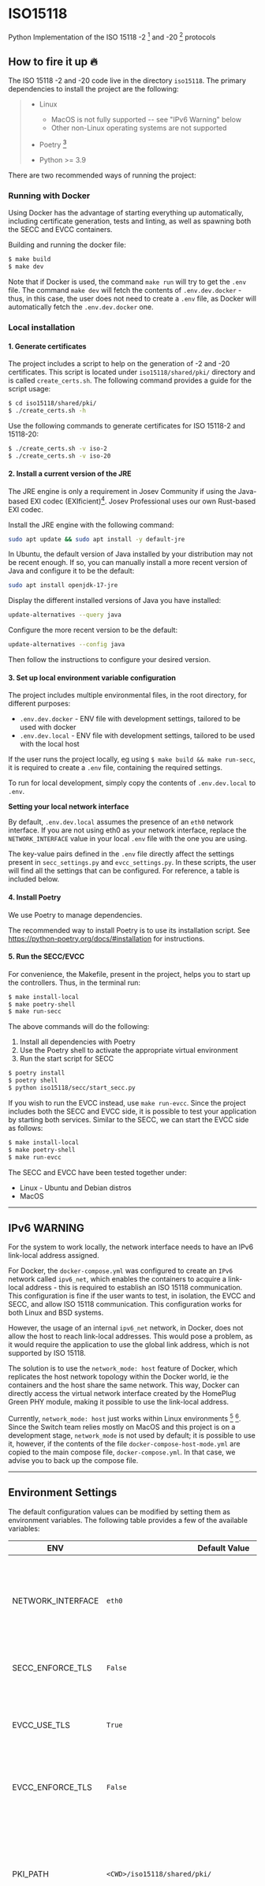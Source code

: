 # ISO15118

Python Implementation of the ISO 15118 -2 [^1] and -20 [^2] protocols

## How to fire it up :fire:

The ISO 15118 -2 and -20 code live in the directory `iso15118`.
The primary dependencies to install the project are the following:

> - Linux
>
>   - MacOS is not fully supported -- see "IPv6 Warning" below
>   - Other non-Linux operating systems are not supported
>
> - Poetry [^3]
> - Python >= 3.9

There are two recommended ways of running the project:

### Running with Docker

Using Docker has the advantage of starting everything up automatically,
including certificate generation, tests and linting, as well as spawning
both the SECC and EVCC containers.

Building and running the docker file:

```bash
$ make build
$ make dev
```

Note that if Docker is used, the command `make run` will try to get the `.env` file.
The command `make dev` will fetch the contents of `.env.dev.docker` - thus,
in this case, the user does not need to create a `.env` file, as Docker will
automatically fetch the `.env.dev.docker` one.

### Local installation

#### 1. Generate certificates

The project includes a script to help on the generation of -2 and -20 certificates.
This script is located under `iso15118/shared/pki/` directory and is called `create_certs.sh`.
The following command provides a guide for the script usage:

```bash
$ cd iso15118/shared/pki/
$ ./create_certs.sh -h
```

Use the following commands to generate certificates for ISO 15118-2 and 15118-20:

```bash
$ ./create_certs.sh -v iso-2
$ ./create_certs.sh -v iso-20
```

#### 2. Install a current version of the JRE

The JRE engine is only a requirement in Josev Community if using the Java-based
EXI codec (EXIficient)[^4]. Josev Professional uses our own Rust-based EXI codec.

Install the JRE engine with the following command:

```bash
sudo apt update && sudo apt install -y default-jre
```

In Ubuntu, the default version of Java installed by your distribution may not be recent enough.
If so, you can manually install a more recent version of Java and configure it to
be the default:

```bash
sudo apt install openjdk-17-jre
```

Display the different installed versions of Java you have installed:

```bash
update-alternatives --query java
```

Configure the more recent version to be the default:

```bash
update-alternatives --config java
```

Then follow the instructions to configure your desired version.

#### 3. Set up local environment variable configuration

The project includes multiple environmental files, in the root directory, for
different purposes:

- `.env.dev.docker` - ENV file with development settings, tailored to be used with docker
- `.env.dev.local` - ENV file with development settings, tailored to be used with
  the local host

If the user runs the project locally, eg using `$ make build && make run-secc`,
it is required to create a `.env` file, containing the required settings.

To run for local development, simply copy the contents of `.env.dev.local` to `.env`.

**Setting your local network interface**

By default, `.env.dev.local` assumes the presence of an `eth0` network interface.
If you are not using eth0 as your network interface, replace the `NETWORK_INTERFACE` value
in your local `.env` file with the one you are using.

The key-value pairs defined in the `.env` file directly affect the settings
present in `secc_settings.py` and `evcc_settings.py`. In these scripts, the
user will find all the settings that can be configured. For reference,
a table is included below.

#### 4. Install Poetry

We use Poetry to manage dependencies.

The recommended way to install Poetry is to use its installation script.
See https://python-poetry.org/docs/#installation for instructions.

#### 5. Run the SECC/EVCC

For convenience, the Makefile, present in the project, helps you to start up the controllers. Thus, in the terminal run:

```bash
$ make install-local
$ make poetry-shell
$ make run-secc
```

The above commands will do the following:

1. Install all dependencies with Poetry
2. Use the Poetry shell to activate the appropriate virtual environment
3. Run the start script for SECC

```bash
$ poetry install
$ poetry shell
$ python iso15118/secc/start_secc.py
```

If you wish to run the EVCC instead, use `make run-evcc`. Since the project includes
both the SECC and EVCC side, it is possible to test your application by starting both services.
Similar to the SECC, we can start the EVCC side as follows:

```bash
$ make install-local
$ make poetry-shell
$ make run-evcc
```

The SECC and EVCC have been tested together under:

- Linux - Ubuntu and Debian distros
- MacOS

---

## IPv6 WARNING

For the system to work locally, the network interface needs to have
an IPv6 link-local address assigned.

For Docker, the `docker-compose.yml` was configured to create an `IPv6` network
called `ipv6_net`, which enables the containers to acquire a link-local address - this is required to establish an
ISO 15118 communication. This configuration is fine if the user wants to test, in isolation, the EVCC and SECC, and
allow ISO 15118 communication. This configuration works for both Linux and BSD systems.

However, the usage of an internal `ipv6_net` network, in Docker, does not allow the
host to reach link-local addresses. This would pose a problem, as it would require
the application to use the global link address, which is not supported by ISO 15118.

The solution is to use the `network_mode: host` feature of Docker, which replicates
the host network topology within the Docker world, ie the containers and the
host share the same network. This way, Docker can directly access the virtual
network interface created by the HomePlug Green PHY module, making it possible
to use the link-local address.

Currently, `network_mode: host` just works within Linux environments [^5] [^6].
Since the Switch team relies mostly on MacOS and this project is on a development stage,
`network_mode` is not used by default; it is possible to use it, however, if the contents of the
file `docker-compose-host-mode.yml` are copied to the main compose file, `docker-compose.yml`.
In that case, we advise you to back up the compose file.

---

## Environment Settings

The default configuration values can be modified by setting them as environment variables.
The following table provides a few of the available variables:

| ENV               | Default Value                                                | Description                                                                                                                                                     |
| ----------------- | ------------------------------------------------------------ | --------------------------------------------------------------------------------------------------------------------------------------------------------------- |
| NETWORK_INTERFACE | `eth0`                                                       | HomePlug Green PHY Network Interface from which the high-level communication (HLC) will be established                                                          |
| SECC_ENFORCE_TLS  | `False`                                                      | Whether or not the SECC will enforce a TLS connection                                                                                                           |
| EVCC_USE_TLS      | `True`                                                       | Whether or not the EVCC signals the preference to communicate with a TLS connection                                                                             |
| EVCC_ENFORCE_TLS  | `False`                                                      | Whether or not the EVCC will only accept TLS connections                                                                                                        |
| PKI_PATH          | `<CWD>/iso15118/shared/pki/`                                 | Path for the location of the PKI where the certificates are located. By default, the system will look for the PKI directory under the current working directory |
| LOG_LEVEL         | `INFO`                                                       | Level of the Python log service                                                                                                                                 |
| MESSAGE_LOG_JSON  | `True`                                                       | Whether or not to log the EXI JSON messages (only works if log level is set to DEBUG)                                                                           |
| MESSAGE_LOG_EXI   | `False`                                                      | Whether or not to log the EXI Bytestream messages (only works if log level is set to DEBUG)                                                                     |
| PROTOCOLS         | `DIN_SPEC_70121,ISO_15118_2,ISO_15118_20_AC,ISO_15118_20_DC` | Enabled communication protocols on SECC. NOTE: ISO 15118 DC support is still under development                                                                  |
| AUTH_MODES        | `EIM,PNC`                                                    | Selected authentication modes for SECC                                                                                                                          |
| USE_CPO_BACKEND   | `False`                                                      | Indicates if backend integration is available to fetch certificates                                                                                             |
| ENABLE_TLS_1_3    | `False`                                                      | Enables TLS 1.3 for SECC-EVCC communication.                                                                                                                    |

## License

Copyright [2022] [Switch]

Licensed under the Apache License, Version 2.0 (the "License");
you may not use this file except in compliance with the License.
You may obtain a copy of the License at

    http://www.apache.org/licenses/LICENSE-2.0

Unless required by applicable law or agreed to in writing, software
distributed under the License is distributed on an "AS IS" BASIS,
WITHOUT WARRANTIES OR CONDITIONS OF ANY KIND, either express or implied.
See the License for the specific language governing permissions and
limitations under the License.

[^1]: https://www.iso.org/standard/55366.html
[^2]: https://www.switch-ev.com/blog/new-features-and-timeline-for-iso15118-20
[^3]: https://python-poetry.org/docs/#installation
[^4]: https://exificient.github.io/
[^5]: https://docs.docker.com/network/host/
[^6]: https://docs.docker.com/desktop/mac/networking/
